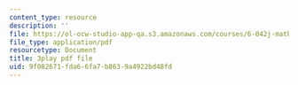 ```yaml
---
content_type: resource
description: ''
file: https://ol-ocw-studio-app-qa.s3.amazonaws.com/courses/6-042j-mathematics-for-computer-science-fall-2010/9f082671fda66fa7b8639a4922bd48fd_q4mwO2qS2z4.pdf
file_type: application/pdf
resourcetype: Document
title: 3play pdf file
uid: 9f082671-fda6-6fa7-b863-9a4922bd48fd
---
```

